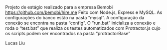 Projeto de estágio realizado para a empresa Bemobi https://github.com/bemobi/hire.me
Feito com Node.js, Express e MySQL.
As configurações do banco estão na pasta “mysql”.
A configuração da conexão se encontra na pasta “config”.
O “run.bat” inicializa a conexão e roda o “test.bat” que realiza os testes automatizados com Protractor.js cujo os scripts podem ser encontrados na pasta “protractorBase”


Lucas Liu
